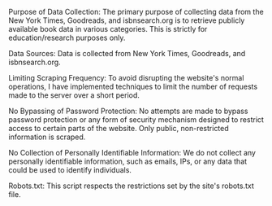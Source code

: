 Purpose of Data Collection: The primary purpose of collecting data from the New York Times, Goodreads, and isbnsearch.org is to retrieve publicly available book data in various categories. This is strictly for education/research purposes only.

Data Sources: Data is collected from New York Times, Goodreads, and isbnsearch.org.

Limiting Scraping Frequency: To avoid disrupting the website's normal operations, I have implemented techniques to limit the number of requests made to the server over a short period. 

No Bypassing of Password Protection: No attempts are made to bypass password protection or any form of security mechanism designed to restrict access to certain parts of the website. Only public, non-restricted information is scraped.

No Collection of Personally Identifiable Information: We do not collect any personally identifiable information, such as emails, IPs, or any data that could be used to identify individuals.

Robots.txt: This script respects the restrictions set by the site's robots.txt file.